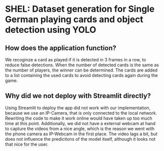 # SHEL: Dataset generation for Single German playing cards and object detection using YOLO

## How does the application function?
We recoginze a card as played if it is detected in 3 frames in a row, to reduce false detections. When
the number of detected cards is the same as the number of players, the winner can be determined. The cards are added
to a list containing the used cards to avoid detecting cards again during the game.


## Why did we not deploy with Streamlit directly?

Using Streamlit to deploy the app did not work with our implementation, because we use an IP-Camera, that is only connected to the local network. Rewriting the code to make it work online would have taken up too much time at this point. Additionally, we did not have a external webcam at hand to capture the videos from a nice angle, which is the reason we went with the phone camera as IP-Webcam in the first place. The video lags a bit, but does not influence the predicitons of the model itself, although it looks not that nice for the user.